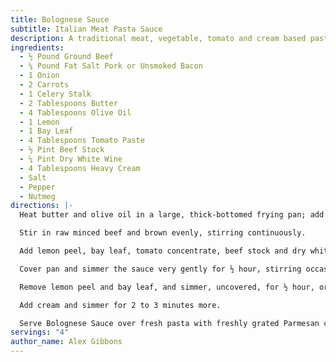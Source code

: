 ```yaml
---
title: Bolognese Sauce
subtitle: Italian Meat Pasta Sauce
description: A traditional meat, vegetable, tomato and cream based pasta sauce.
ingredients:
  - ½ Pound Ground Beef
  - ¼ Pound Fat Salt Pork or Unsmoked Bacon
  - 1 Onion
  - 2 Carrots
  - 1 Celery Stalk
  - 2 Tablespoons Butter
  - 4 Tablespoons Olive Oil
  - 1 Lemon
  - 1 Bay Leaf
  - 4 Tablespoons Tomato Paste
  - ½ Pint Beef Stock
  - ¼ Pint Dry White Wine
  - 4 Tablespoons Heavy Cream
  - Salt
  - Pepper
  - Nutmeg
directions: |-
  Heat butter and olive oil in a large, thick-bottomed frying pan; add finely chopped fat salt pork (or unsmoked bacon), onion, carrots, and celery, and saute over medium heat, stirring occasionally, until meat browns. 

  Stir in raw minced beef and brown evenly, stirring continuously. 

  Add lemon peel, bay leaf, tomato concentrate, beef stock and dry white wine, and season to taste with salt, freshly ground black pepper and nutmeg. 

  Cover pan and simmer the sauce very gently for ½ hour, stirring occasionally.

  Remove lemon peel and bay leaf, and simmer, uncovered, for ½ hour, or until sauce has thickened slightly. 

  Add cream and simmer for 2 to 3 minutes more.

  Serve Bolognese Sauce over fresh pasta with freshly grated Parmesan cheese. Dot with butter.
servings: "4"
author_name: Alex Gibbons
---
```

